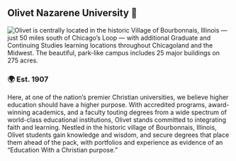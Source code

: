 ## Olivet Nazarene University 👋

![Olivet is centrally located in the historic Village of Bourbonnais, Illinois — just 50 miles south of Chicago’s Loop — with additional Graduate and Continuing Studies learning locations throughout Chicagoland and the Midwest. The beautiful, park-like campus includes 25 major buildings on 275 acres.](https://www.olivet.edu/sites/default/files/styles/header_image/public/images/2021/05/Entire%20Campus%20%286%29.jpg)

### 🌍 Est. 1907

Here, at one of the nation’s premier Christian universities, we believe higher education should have a higher purpose. With accredited programs, award-winning academics, and a faculty touting degrees from a wide spectrum of world-class educational institutions, Olivet stands committed to integrating faith and learning. Nestled in the historic village of Bourbonnais, Illinois, Olivet students gain knowledge and wisdom, and secure degrees that place them ahead of the pack, with portfolios and experience as evidence of an “Education With a Christian purpose.”
